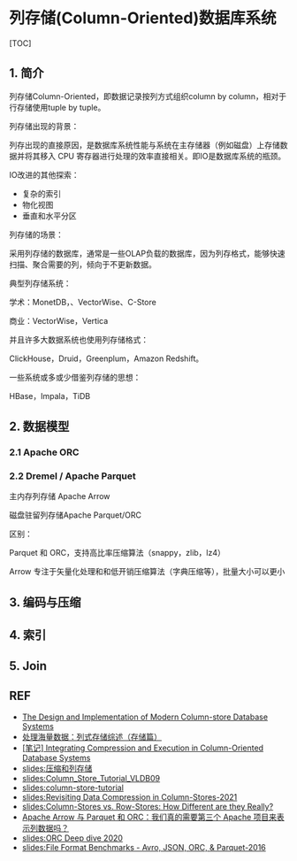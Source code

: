 # 列存储(Column-Oriented)数据库系统

[TOC]

## 1. 简介

列存储Column-Oriented，即数据记录按列方式组织column by column，相对于行存储使用tuple by tuple。



列存储出现的背景：

列存出现的直接原因，是数据库系统性能与系统在主存储器（例如磁盘）上存储数据并将其移入 CPU 寄存器进行处理的效率直接相关。即IO是数据库系统的瓶颈。



IO改进的其他探索：

- 复杂的索引
- 物化视图
- 垂直和水平分区



列存储的场景：

采用列存储的数据库，通常是一些OLAP负载的数据库，因为列存格式，能够快速扫描、聚合需要的列，倾向于不更新数据。



典型列存储系统：

学术：MonetDB，、VectorWise、C-Store

商业：VectorWise，Vertica



并且许多大数据系统也使用列存储格式：

ClickHouse，Druid，Greenplum，Amazon  Redshift。



一些系统或多或少借鉴列存储的思想：

HBase，Impala，TiDB



## 2. 数据模型



### 2.1 Apache ORC





### 2.2 Dremel / Apache Parquet



主内存列存储 Apache Arrow

磁盘驻留列存储Apache  Parquet/ORC



区别：

Parquet 和 ORC，支持高比率压缩算法（snappy，zlib，lz4）

Arrow 专注于矢量化处理和和低开销压缩算法（字典压缩等），批量大小可以更小



## 3. 编码与压缩





## 4. 索引





## 5. Join





## REF

- [The Design and Implementation of Modern Column-store Database Systems](https://stratos.seas.harvard.edu/files/stratos/files/columnstoresfntdbs.pdf)
- [处理海量数据：列式存储综述（存储篇）](https://zhuanlan.zhihu.com/p/35622907)
- [[笔记] Integrating Compression and Execution in Column-Oriented Database Systems](https://fuzhe1989.github.io/2021/01/08/integrating-compression-and-execution-in-column-oriented-database-systems/)
- [slides:压缩和列存储](https://info290.github.io/slides/19-compression-col-stores.pdf)
- [slides:Column_Store_Tutorial_VLDB09](http://www.cs.umd.edu/~abadi/talks/Column_Store_Tutorial_VLDB09.pdf)
- [slides:column-store-tutorial](https://github.com/tianjiqx/slides/blob/master/column-store-tutorial.pdf)
- [slides:Revisiting Data Compression in Column-Stores-2021](https://cs.ttu.ee/events/medi2021/slides/Slesarev_MEDI2021.pdf)
- [slides:Column-Stores vs. Row-Stores: How Different are they Really?](https://www.slideshare.net/abadid/columnstores-vs-rowstores-how-different-are-they-really)
- [Apache Arrow 与 Parquet 和 ORC：我们真的需要第三个 Apache 项目来表示列数据吗？](http://dbmsmusings.blogspot.com/2017/10/apache-arrow-vs-parquet-and-orc-do-we.html)
- [slides:ORC Deep dive 2020](https://www.slideshare.net/oom65/orc-deep-dive-2020)
- [slides:File Format Benchmarks - Avro, JSON, ORC, & Parquet-2016](https://www.slideshare.net/oom65/file-format-benchmarks-avro-json-orc-parquet)

